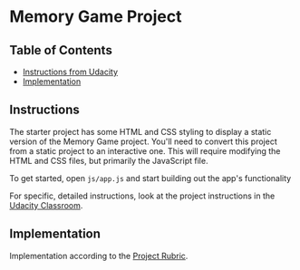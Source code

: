 # Memory Game Project

## Table of Contents

* [Instructions from Udacity](#instructions)
* [Implementation](#implementation)

## Instructions

The starter project has some HTML and CSS styling to display a static version of the Memory Game project. You'll need to convert this project from a static project to an interactive one. This will require modifying the HTML and CSS files, but primarily the JavaScript file.

To get started, open `js/app.js` and start building out the app's functionality

For specific, detailed instructions, look at the project instructions in the [Udacity Classroom](https://classroom.udacity.com/me).


## Implementation

Implementation according to the [Project Rubric](https://review.udacity.com/#!/rubrics/591/view).
